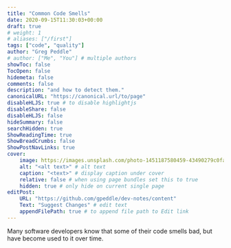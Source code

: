 ```yaml
---
title: "Common Code Smells"
date: 2020-09-15T11:30:03+00:00
draft: true
# weight: 1
# aliases: ["/first"]
tags: ["code", "quality"]
author: "Greg Peddle"
# author: ["Me", "You"] # multiple authors
showToc: false
TocOpen: false
hidemeta: false
comments: false
description: "and how to detect them."
canonicalURL: "https://canonical.url/to/page"
disableHLJS: true # to disable highlightjs
disableShare: false
disableHLJS: false
hideSummary: false
searchHidden: true
ShowReadingTime: true
ShowBreadCrumbs: false
ShowPostNavLinks: true
cover:
    image: https://images.unsplash.com/photo-1451187580459-43490279c0fa?ixlib=rb-1.2.1&ixid=MnwxMjA3fDB8MHxwaG90by1wYWdlfHx8fGVufDB8fHx8&auto=format&fit=crop&w=872&q=80 # image path/url
    alt: "<alt text>" # alt text
    caption: "<text>" # display caption under cover
    relative: false # when using page bundles set this to true
    hidden: true # only hide on current single page
editPost:
    URL: "https://github.com/gpeddle/dev-notes/content"
    Text: "Suggest Changes" # edit text
    appendFilePath: true # to append file path to Edit link
---
```


Many software developers know that some of their code smells bad, but have become used to it over time.
